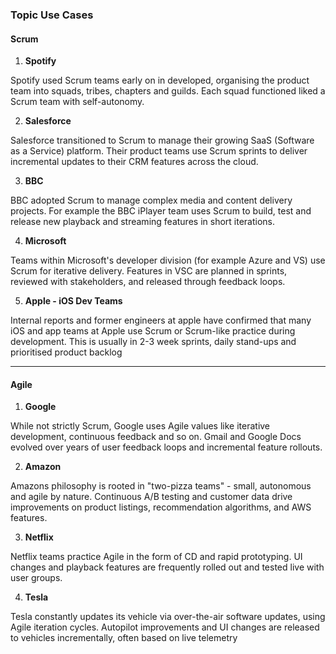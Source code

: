 ### Topic Use Cases 

#### Scrum

1. **Spotify**

Spotify used Scrum teams early on in developed, organising the product team into squads, tribes, chapters and guilds. Each squad functioned liked a Scrum team with self-autonomy.


2. **Salesforce**

Salesforce transitioned to Scrum to manage their growing SaaS (Software as a Service) platform. Their product teams use Scrum sprints to deliver incremental updates to their CRM features across the cloud.


3. **BBC**

BBC adopted Scrum to manage complex media and content delivery projects. For example the BBC iPlayer team uses Scrum to build, test and release new playback and streaming features in short iterations.


4. **Microsoft**

Teams within Microsoft's developer division (for example Azure and VS) use Scrum for iterative delivery. Features in VSC are planned in sprints, reviewed with stakeholders, and released through feedback loops.


5. **Apple - iOS Dev Teams**

Internal reports and former engineers at apple have confirmed that many iOS and app teams at Apple use Scrum or Scrum-like practice during development. This is usually in 2-3 week sprints, daily stand-ups and prioritised product backlog


---

#### Agile

1. **Google**

While not strictly Scrum, Google uses Agile values like iterative development, continuous feedback and so on. Gmail and Google Docs evolved over years of user feedback loops and incremental feature rollouts.


2. **Amazon**

Amazons philosophy is rooted in "two-pizza teams" - small, autonomous and agile by nature. Continuous A/B testing and customer data drive improvements on product listings, recommendation algorithms, and AWS features.


3. **Netflix**

Netflix teams practice Agile in the form of CD and rapid prototyping. UI changes and playback features are frequently rolled out and tested live with user groups.


4. **Tesla**

Tesla constantly updates its vehicle via over-the-air software updates, using Agile iteration cycles. Autopilot improvements and UI changes are released to vehicles incrementally, often based on live telemetry